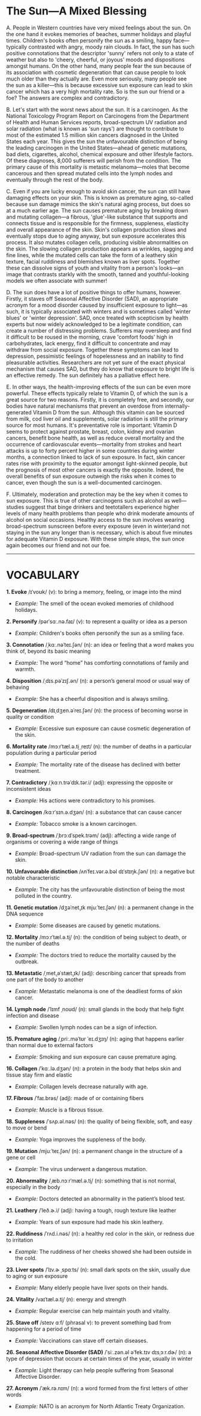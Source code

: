 # The Sun—A Mixed Blessing

A. People in Western countries have very mixed feelings about the sun. On the one hand it evokes memories of beaches, summer holidays and playful times. Children's books often personify the sun as a smiling, happy face—typically contrasted with angry, moody rain clouds. In fact, the sun has such positive connotations that the descriptor 'sunny' refers not only to a state of weather but also to 'cheery, cheerful, or joyous' moods and dispositions amongst humans. On the other hand, many people fear the sun because of its association with cosmetic degeneration that can cause people to look much older than they actually are. Even more seriously, many people see the sun as a killer—this is because excessive sun exposure can lead to skin cancer which has a very high mortality rate. So is the sun our friend or a foe? The answers are complex and contradictory.

B. Let's start with the worst news about the sun. It is a carcinogen. As the National Toxicology Program Report on Carcinogens from the Department of Health and Human Services reports, broad-spectrum UV radiation and solar radiation (what is known as 'sun rays') are thought to contribute to most of the estimated 1.5 million skin cancers diagnosed in the United States each year. This gives the sun the unfavourable distinction of being the leading carcinogen in the United States—ahead of genetic mutations, bad diets, cigarettes, alcohol, chemical exposure and other lifestyle factors. Of these diagnoses, 8,000 sufferers will perish from the condition. The primary cause of this mortality is metastic melanoma—moles that become cancerous and then spread mutated cells into the lymph nodes and eventually through the rest of the body.

C. Even if you are lucky enough to avoid skin cancer, the sun can still have damaging effects on your skin. This is known as premature aging, so-called because sun damage mimics the skin's natural aging process, but does so at a much earlier age. The sun causes premature aging by breaking down and mutating collagen—a fibrous, 'glue'-like substance that supports and connects tissue and is responsible for the firmness, suppleness, elasticity and overall appearance of the skin. Skin's collagen production slows and eventually stops due to aging anyway, but sun exposure accelerates this process. It also mutates collagen cells, producing visible abnormalities on the skin. The slowing collagen production appears as wrinkles, sagging and fine lines, while the mutated cells can take the form of a leathery skin texture, facial ruddiness and blemishes known as liver spots. Together these can dissolve signs of youth and vitality from a person's looks—an image that contrasts starkly with the smooth, tanned and youthful-looking models we often associate with summer!

D. The sun does have a lot of positive things to offer humans, however. Firstly, it staves off Seasonal Affective Disorder (SAD), an appropriate acronym for a mood disorder caused by insufficient exposure to light—as such, it is typically associated with winters and is sometimes called 'winter blues' or 'winter depression'. SAD, once treated with scepticism by health experts but now widely acknowledged to be a legitimate condition, can create a number of distressing problems. Sufferers may oversleep and find it difficult to be roused in the morning, crave 'comfort foods' high in carbohydrates, lack energy, find it difficult to concentrate and may withdraw from social exposure. Together these symptoms can lead to depression, pessimistic feelings of hopelessness and an inability to find pleasurable activities. Researchers are not yet sure of the exact physical mechanism that causes SAD, but they do know that exposure to bright life is an effective remedy. The sun definitely has a palliative effect here.

E. In other ways, the health-improving effects of the sun can be even more powerful. These effects typically relate to Vitamin D, of which the sun is a great source for two reasons. Firstly, it is completely free, and secondly, our bodies have natural mechanisms that prevent an overdose from internally-generated Vitamin D from the sun. Although this vitamin can be sourced from milk, cod liver oil and supplements, solar radiation is still the primary source for most humans. It's preventative role is important: Vitamin D seems to protect against prostate, breast, colon, kidney and ovarian cancers, benefit bone health, as well as reduce overall mortality and the occurrence of cardiovascular events—mortality from strokes and heart attacks is up to forty percent higher in some countries during winter months, a connection linked to lack of sun exposure. In fact, skin cancer rates rise with proximity to the equator amongst light-skinned people, but the prognosis of most other cancers is exactly the opposite. Indeed, the overall benefits of sun exposure outweigh the risks when it comes to cancer, even though the sun is a well-documented carcinogen.

F. Ultimately, moderation and protection may be the key when it comes to sun exposure. This is true of other carcinogens such as alcohol as well—studies suggest that binge drinkers and teetotallers experience higher levels of many health problems than people who drink moderate amounts of alcohol on social occasions. Healthy access to the sun involves wearing broad-spectrum sunscreen before every exposure (even in winter)and not staying in the sun any longer than is necessary, which is about five minutes for adequate Vitamin D exposure. With these simple steps, the sun once again becomes our friend and not our foe.

---

# VOCABULARY

**1. Evoke** /ɪˈvoʊk/ (v): to bring a memory, feeling, or image into the mind  
- *Example:* The smell of the ocean evoked memories of childhood holidays.  

**2. Personify** /pərˈsɑː.nə.faɪ/ (v): to represent a quality or idea as a person  
- *Example:* Children's books often personify the sun as a smiling face.  

**3. Connotation** /ˌkɑː.nəˈteɪ.ʃən/ (n): an idea or feeling that a word makes you think of, beyond its basic meaning  
- *Example:* The word “home” has comforting connotations of family and warmth.  

**4. Disposition** /ˌdɪs.pəˈzɪʃ.ən/ (n): a person’s general mood or usual way of behaving  
- *Example:* She has a cheerful disposition and is always smiling.  

**5. Degeneration** /dɪˌdʒen.əˈreɪ.ʃən/ (n): the process of becoming worse in quality or condition  
- *Example:* Excessive sun exposure can cause cosmetic degeneration of the skin.  

**6. Mortality rate** /mɔːrˈtæl.ə.t̬i ˌreɪt/ (n): the number of deaths in a particular population during a particular period  
- *Example:* The mortality rate of the disease has declined with better treatment.  

**7. Contradictory** /ˌkɑːn.trəˈdɪk.tər.i/ (adj): expressing the opposite or inconsistent ideas  
- *Example:* His actions were contradictory to his promises.  

**8. Carcinogen** /kɑːrˈsɪn.ə.dʒən/ (n): a substance that can cause cancer  
- *Example:* Tobacco smoke is a known carcinogen.  

**9. Broad-spectrum** /ˌbrɔːdˈspek.trəm/ (adj): affecting a wide range of organisms or covering a wide range of things  
- *Example:* Broad-spectrum UV radiation from the sun can damage the skin.  

**10. Unfavourable distinction** /ʌnˈfeɪ.vər.ə.bəl dɪˈstɪŋk.ʃən/ (n): a negative but notable characteristic  
- *Example:* The city has the unfavourable distinction of being the most polluted in the country.  

**11. Genetic mutation** /dʒəˈnet̬.ɪk mjuːˈteɪ.ʃən/ (n): a permanent change in the DNA sequence  
- *Example:* Some diseases are caused by genetic mutations.  

**12. Mortality** /mɔːrˈtæl.ə.t̬i/ (n): the condition of being subject to death, or the number of deaths  
- *Example:* The doctors tried to reduce the mortality caused by the outbreak.  

**13. Metastatic** /ˌmet̬.əˈstæt̬.ɪk/ (adj): describing cancer that spreads from one part of the body to another  
- *Example:* Metastatic melanoma is one of the deadliest forms of skin cancer.  

**14. Lymph node** /ˈlɪmf ˌnoʊd/ (n): small glands in the body that help fight infection and disease  
- *Example:* Swollen lymph nodes can be a sign of infection.  

**15. Premature aging** /ˌpriː.məˈtʊr ˈeɪ.dʒɪŋ/ (n): aging that happens earlier than normal due to external factors  
- *Example:* Smoking and sun exposure can cause premature aging.  

**16. Collagen** /ˈkɑː.lə.dʒən/ (n): a protein in the body that helps skin and tissue stay firm and elastic  
- *Example:* Collagen levels decrease naturally with age.  

**17. Fibrous** /ˈfaɪ.brəs/ (adj): made of or containing fibers  
- *Example:* Muscle is a fibrous tissue.  

**18. Suppleness** /ˈsʌp.əl.nəs/ (n): the quality of being flexible, soft, and easy to move or bend  
- *Example:* Yoga improves the suppleness of the body.  

**19. Mutation** /mjuːˈteɪ.ʃən/ (n): a permanent change in the structure of a gene or cell  
- *Example:* The virus underwent a dangerous mutation.  

**20. Abnormality** /ˌæb.nɔːrˈmæl.ə.t̬i/ (n): something that is not normal, especially in the body  
- *Example:* Doctors detected an abnormality in the patient’s blood test.  

**21. Leathery** /ˈleð.ɚ.i/ (adj): having a tough, rough texture like leather  
- *Example:* Years of sun exposure had made his skin leathery.  

**22. Ruddiness** /ˈrʌd.i.nəs/ (n): a healthy red color in the skin, or redness due to irritation  
- *Example:* The ruddiness of her cheeks showed she had been outside in the cold.  

**23. Liver spots** /ˈlɪv.ɚ ˌspɑːts/ (n): small dark spots on the skin, usually due to aging or sun exposure  
- *Example:* Many elderly people have liver spots on their hands.  

**24. Vitality** /vaɪˈtæl.ə.t̬i/ (n): energy and strength  
- *Example:* Regular exercise can help maintain youth and vitality.  

**25. Stave off** /steɪv ɑːf/ (phrasal v): to prevent something bad from happening for a period of time  
- *Example:* Vaccinations can stave off certain diseases.  

**26. Seasonal Affective Disorder (SAD)** /ˈsiː.zən.əl əˈfek.tɪv dɪsˌɔːr.dɚ/ (n): a type of depression that occurs at certain times of the year, usually in winter  
- *Example:* Light therapy can help people suffering from Seasonal Affective Disorder.  

**27. Acronym** /ˈæk.rə.nɪm/ (n): a word formed from the first letters of other words  
- *Example:* NATO is an acronym for North Atlantic Treaty Organization.
